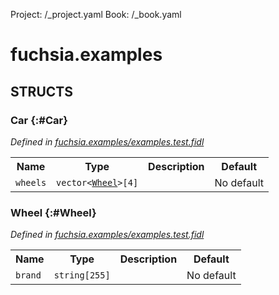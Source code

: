 Project: /_project.yaml
Book: /_book.yaml

# fuchsia.examples




## **STRUCTS**

### Car {:#Car}
*Defined in [fuchsia.examples/examples.test.fidl](https://fuchsia.googlesource.com/fuchsia/+/master/examples/fidl/fuchsia.examples/examples.test.fidl#7)*





<table>
    <tr><th>Name</th><th>Type</th><th>Description</th><th>Default</th></tr><tr>
            <td><code>wheels</code></td>
            <td>
                <code>vector&lt;<a class='link' href='#Wheel'>Wheel</a>&gt;[4]</code>
            </td>
            <td></td>
            <td>No default</td>
        </tr>
</table>

### Wheel {:#Wheel}
*Defined in [fuchsia.examples/examples.test.fidl](https://fuchsia.googlesource.com/fuchsia/+/master/examples/fidl/fuchsia.examples/examples.test.fidl#11)*





<table>
    <tr><th>Name</th><th>Type</th><th>Description</th><th>Default</th></tr><tr>
            <td><code>brand</code></td>
            <td>
                <code>string[255]</code>
            </td>
            <td></td>
            <td>No default</td>
        </tr>
</table>













